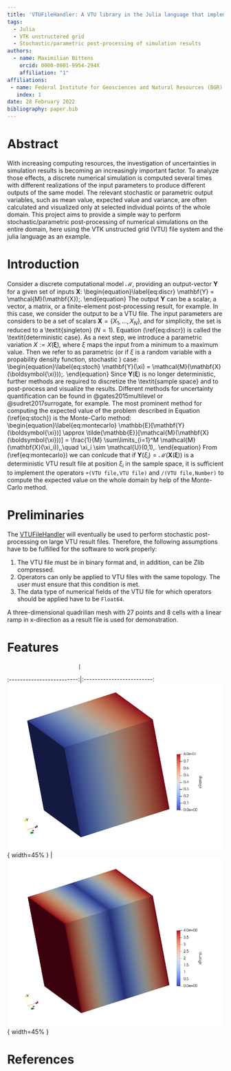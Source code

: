 ```yaml
---
title: 'VTUFileHandler: A VTU library in the Julia language that implements an algebra for basic mathematical operations on VTU data'
tags:
  - Julia
  - VTK unstructered grid
  - Stochastic/parametric post-processing of simulation results
authors:
  - name: Maximilian Bittens
    orcid: 0000-0001-9954-294X
    affiliation: "1"
affiliations:
 - name: Federal Institute for Geosciences and Natural Resources (BGR)
   index: 1
date: 28 February 2022
bibliography: paper.bib
---
```


# Abstract

With increasing computing resources, the investigation of uncertainties in simulation results is becoming an increasingly important factor. To analyze those effects, a discrete numerical simulation is computed several times with different realizations of the input parameters to produce different outputs of the same model. The relevant stochastic or parametric output variables, such as mean value, expected value and variance, are often calculated and visualized only at selected individual points of the whole domain. This project aims to provide a simple way to perform stochastic/parametric post-processing of numerical simulations on the entire domain, here using the VTK unstructed grid (VTU) file system and the julia language as an example.

# Introduction

Consider a discrete computational model $\mathcal{M}$, providing an output-vector $\mathbf{Y}$ for a given set of inputs $\mathbf{X}$:
\begin{equation}\label{eq:discr}
\mathbf{Y} = \mathcal{M}(\mathbf{X})\;.
\end{equation}
The output $\mathbf{Y}$ can be a scalar, a vector, a matrix, or a finite-element post-processing result, for example. In this case, we consider the output to be a VTU file. The input parameters are considers to be a set of scalars $\mathbf{X}= \{X_1,...,X_N\}$, and for simplicity, the set is reduced to a \textit{singleton} ($N=1$). Equation (\ref{eq:discr}) is called the \textit{deterministic case}. As a next step, we introduce a parametric variation $X:=X(\boldsymbol{\xi})$, where $\xi$ maps the input from a minimum to a maximum value. Then we refer to as parametric (or if $\xi$ is a random variable with a propability density function, stochastic ) case:
\begin{equation}\label{eq:stoch}
\mathbf{Y}(\xi) = \mathcal{M}(\mathbf{X}(\boldsymbol{\xi}))\;.
\end{equation}
Since $\mathbf{Y}(\boldsymbol{\xi})$ is no longer deterministic, further methods are required to discretize the \textit{sample space} and to post-process and visualize the results. Different methods for uncertainty quantification can be found in @gates2015multilevel or @sudret2017surrogate, for example.
The most prominent method for computing the expected value of the problem described in Equation (\ref{eq:stoch}) is the Monte-Carlo method:
\begin{equation}\label{eq:montecarlo}
\mathbb{E}[\mathbf{Y}(\boldsymbol{\xi})] \approx \tilde{\mathbb{E}}[\mathcal{M}(\mathbf{X}(\boldsymbol{\xi}))] = \frac{1}{M} \sum\limits_{i=1}^M \mathcal{M}(\mathbf{X}(\xi_i))\,,\quad
\xi_i \sim \mathcal{U}(0,1)\,.
\end{equation} 
From (\ref{eq:montecarlo}) we can conlcude that if $\mathbf{Y}(\xi_i)=\mathcal{M}(\mathbf{X}(\boldsymbol{\xi}))$ is a deterministic VTU result file at position $\xi_i$ in the sample space, it is sufficient to implement the operators `+(VTU file,VTU file)` and `/(VTU file,Number)` to compute the expected value on the whole domain by help of the Monte-Carlo method.

# Preliminaries 

The [VTUFileHandler](https://github.com/baxmittens/VTUFileHandler) will eventually be used to perform stochastic post-processing on large VTU result files. Therefore, the following assumptions have to be fulfilled for the software to work properly:

1. The VTU file must be in binary format and, in addition, can be Zlib compressed.
2. Operators can only be applied to VTU files with the same topology. The user must ensure that this condition is met.
3. The data type of numerical fields of the VTU file for which operators should be applied have to be `Float64`.

A three-dimensional quadrilian mesh with 27 points and 8 cells with a linear ramp in x-direction as a result file is used for demonstration.

# Features


				           | 
:-------------------------:|:-------------------------:
![test1](xramp1.PNG){ width=45% }  |  ![test2](xramp2.PNG){ width=45% }

# References
